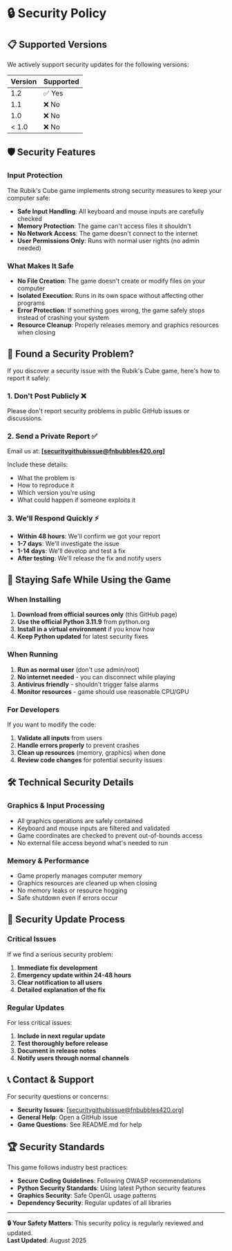 # 🔒 Security Policy

## 📋 Supported Versions

We actively support security updates for the following versions:

| Version | Supported          |
| ------- | ------------------ |
| 1.2   | ✅ Yes             |
| 1.1   | ❌ No             |
| 1.0  | ❌ No             |
| < 1.0   | ❌ No              |

## 🛡️ Security Features

### Input Protection

The Rubik's Cube game implements strong security measures to keep your computer safe:

- **Safe Input Handling**: All keyboard and mouse inputs are carefully checked
- **Memory Protection**: The game can't access files it shouldn't
- **No Network Access**: The game doesn't connect to the internet
- **User Permissions Only**: Runs with normal user rights (no admin needed)

### What Makes It Safe

- **No File Creation**: The game doesn't create or modify files on your computer
- **Isolated Execution**: Runs in its own space without affecting other programs
- **Error Protection**: If something goes wrong, the game safely stops instead of crashing your system
- **Resource Cleanup**: Properly releases memory and graphics resources when closing

## 🚨 Found a Security Problem?

If you discover a security issue with the Rubik's Cube game, here's how to report it safely:

### 1. **Don't Post Publicly** ❌

Please don't report security problems in public GitHub issues or discussions.

### 2. **Send a Private Report** ✅

Email us at: **[securitygithubissue@fnbubbles420.org]**

Include these details:
- What the problem is
- How to reproduce it
- Which version you're using
- What could happen if someone exploits it

### 3. **We'll Respond Quickly** ⚡

- **Within 48 hours**: We'll confirm we got your report
- **1-7 days**: We'll investigate the issue
- **1-14 days**: We'll develop and test a fix
- **After testing**: We'll release the fix and notify users

## 🔧 Staying Safe While Using the Game

### When Installing
1. **Download from official sources only** (this GitHub page)
2. **Use the official Python 3.11.9** from python.org
3. **Install in a virtual environment** if you know how
4. **Keep Python updated** for latest security fixes

### When Running
1. **Run as normal user** (don't use admin/root)
2. **No internet needed** - you can disconnect while playing
3. **Antivirus friendly** - shouldn't trigger false alarms
4. **Monitor resources** - game should use reasonable CPU/GPU

### For Developers
If you want to modify the code:
1. **Validate all inputs** from users
2. **Handle errors properly** to prevent crashes
3. **Clean up resources** (memory, graphics) when done
4. **Review code changes** for potential security issues

## 🛠️ Technical Security Details

### Graphics & Input Processing
- All graphics operations are safely contained
- Keyboard and mouse inputs are filtered and validated
- Game coordinates are checked to prevent out-of-bounds access
- No external file access beyond what's needed to run

### Memory & Performance
- Game properly manages computer memory
- Graphics resources are cleaned up when closing
- No memory leaks or resource hogging
- Safe shutdown even if errors occur

## 🚀 Security Update Process

### Critical Issues
If we find a serious security problem:
1. **Immediate fix development**
2. **Emergency update within 24-48 hours**
3. **Clear notification to all users**
4. **Detailed explanation of the fix**

### Regular Updates
For less critical issues:
1. **Include in next regular update**
2. **Test thoroughly before release**
3. **Document in release notes**
4. **Notify users through normal channels**

## 📞 Contact & Support

For security questions or concerns:

- **Security Issues**: [securitygithubissue@fnbubbles420.org]
- **General Help**: Open a GitHub issue
- **Game Questions**: See README.md for help

## 🏆 Security Standards

This game follows industry best practices:
- **Secure Coding Guidelines**: Following OWASP recommendations
- **Python Security Standards**: Using latest Python security features
- **Graphics Security**: Safe OpenGL usage patterns
- **Dependency Security**: Regular updates of all libraries

---

**🔒 Your Safety Matters**: This security policy is regularly reviewed and updated.  
**Last Updated**: August 2025
